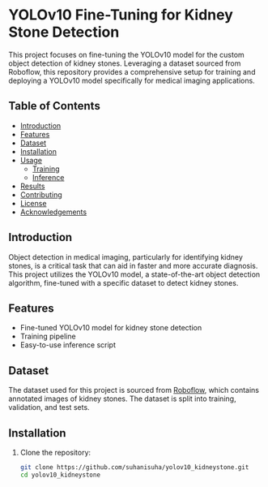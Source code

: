 # YOLOv10 Fine-Tuning for Kidney Stone Detection

This project focuses on fine-tuning the YOLOv10 model for the custom object detection of kidney stones. Leveraging a dataset sourced from Roboflow, this repository provides a comprehensive setup for training and deploying a YOLOv10 model specifically for medical imaging applications.

## Table of Contents

- [Introduction](#introduction)
- [Features](#features)
- [Dataset](#dataset)
- [Installation](#installation)
- [Usage](#usage)
  - [Training](#training)
  - [Inference](#inference)
- [Results](#results)
- [Contributing](#contributing)
- [License](#license)
- [Acknowledgements](#acknowledgements)

## Introduction

Object detection in medical imaging, particularly for identifying kidney stones, is a critical task that can aid in faster and more accurate diagnosis. This project utilizes the YOLOv10 model, a state-of-the-art object detection algorithm, fine-tuned with a specific dataset to detect kidney stones.

## Features

- Fine-tuned YOLOv10 model for kidney stone detection
- Training pipeline
- Easy-to-use inference script


## Dataset

The dataset used for this project is sourced from [Roboflow](https://roboflow.com/), which contains annotated images of kidney stones. The dataset is split into training, validation, and test sets. 

## Installation

1. Clone the repository:

   ```bash
   git clone https://github.com/suhanisuha/yolov10_kidneystone.git
   cd yolov10_kidneystone
